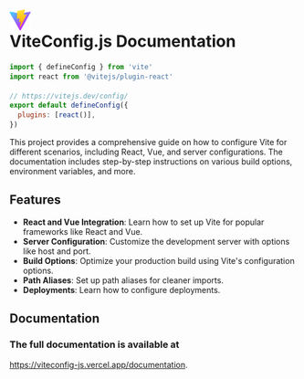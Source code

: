 <img align="left" width="37" src="./public/vite.svg">

# ViteConfig.js Documentation

```js
import { defineConfig } from 'vite'
import react from '@vitejs/plugin-react'

// https://vitejs.dev/config/
export default defineConfig({
  plugins: [react()],
})
```

This project provides a comprehensive guide on how to configure Vite for different scenarios, including React, Vue, and server configurations. The documentation includes step-by-step instructions on various build options, environment variables, and more.

## Features

- **React and Vue Integration**: Learn how to set up Vite for popular frameworks like React and Vue.
- **Server Configuration**: Customize the development server with options like host and port.
- **Build Options**: Optimize your production build using Vite's configuration options.
- **Path Aliases**: Set up path aliases for cleaner imports.
- **Deployments**: Learn how to configure deployments.

## Documentation

### The full documentation is available at 
https://viteconfig-js.vercel.app/documentation.